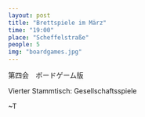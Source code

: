 ```yaml
---
layout: post
title: "Brettspiele im März"
time: "19:00"
place: "Scheffelstraße"
people: 5
img: "boardgames.jpg"
---
```


第四会　ボードゲーム版

Vierter Stammtisch: Gesellschaftsspiele

~T
